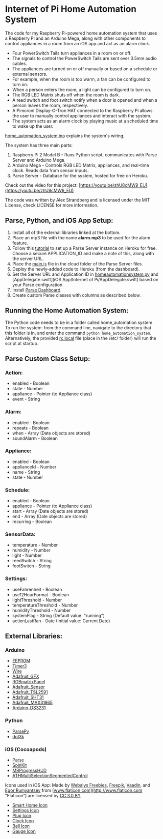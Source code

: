# Internet of Pi Home Automation System
The code for my Raspberry Pi-powered home automation system that uses a Raspberry Pi and an Arduino Mega, along with other components to control appliances in a room from an iOS app and act as an alarm clock.

* Four PowerSwitch Tails turn appliances in a room on or off.
* The signals to control the PowerSwitch Tails are sent over 3.5mm audio cables.
* The appliances are turned on or off manually or based on a schedule or external sensors.
* For example, when the room is too warm, a fan can be configured to turn on.
* When a person enters the room, a light can be configured to turn on.
* The RGB LED Matrix shuts off when the room is dark.
* A reed switch and foot switch notify when a door is opened and when a person leaves the room, respectively.
* A Pimoroni Display-O-Tron HAT connected to the Raspberry Pi allows the user to manually control appliances and interact with the system.
* The system acts as an alarm clock by playing music at a scheduled time to wake up the user.

[home_automation_system.ino](home_automation_system.ino) explains the system's wiring.

The system has three main parts:

1. Raspberry Pi 2 Model B - Runs Python script, communicates with Parse Server and Arduino Mega.
2. Arduino Mega - Controls RGB LED Matrix, appliances, and real-time clock.  Reads data from sensor inputs.
3. Parse Server - Database for the system, hosted for free on Heroku.

Check out the video for this project: [https://youtu.be/zhU8cMW9_EU](https://youtu.be/zhU8cMW9_EU)

The code was written by Alex Strandberg and is licensed under the MIT License, check LICENSE for more information.

## Parse, Python, and iOS App Setup:

1. Install all of the external libraries linked at the bottom.
2. Place an mp3 file with the name **alarm.mp3** to be used for the alarm feature.
3. Follow this [tutorial](https://devcenter.heroku.com/articles/deploying-a-parse-server-to-heroku) to set up a Parse Server instance on Heroku for free.  Choose a secure APPLICATION_ID and make a note of this, along with the server URL. 
4. Place the [main.js](main.js) file in the cloud folder of the Parse Server files.
5. Deploy the newly-added code to Heroku (from the dashboard).
6. Set the Server URL and Application ID in [homeautomationsystem.py](home_automation_system/homeautomationsystem.py) and [AppDelegate.swift](iOS App/Internet of Pi/AppDelegate.swift) based on your Parse configuration.  
7. Install [Parse Dashboard](https://github.com/ParsePlatform/parse-dashboard).
8. Create custom Parse classes with columns as described below.


## Running the Home Automation System:
The Python code needs to be in a folder called home_automation system.  To run the system: from the command line, navigate to the directory that this folder is in, and enter the command ```python home_automation_system```.  Alternatively, the provided [rc.local](rc.local) file (place in the /etc/ folder) will run the script at startup.

## Parse Custom Class Setup:
### Action:
* enabled - Boolean
* state - Number
* appliance - Pointer (to Appliance class)
* event - String

### Alarm:
* enabled - Boolean
* repeats - Boolean
* when - Array (Date objects are stored)
* soundAlarm - Boolean

### Appliance:
* enabled - Boolean
* applianceId - Number
* name - String
* state - Number

### Schedule:
* enabled - Boolean
* appliance - Pointer (to Appliance class)
* start - Array (Date objects are stored)
* end - Array (Date objects are stored)
* recurring - Boolean

### SensorData:
* temperature - Number
* humidity - Number
* light - Number
* reedSwitch - String
* footSwitch - String

### Settings:
* useFahrenheit - Boolean
* use12HourFormat - Boolean
* lightThreshold - Number
* temperatureThreshold - Number
* humidityThreshold - Number
* systemFlag - String (Default value: "running")
* actionLastRan - Date (Initial value: Current Date)

## External Libraries:
### Arduino
* [EEPROM](https://www.arduino.cc/en/Reference/EEPROM)
* [Timer3](http://playground.arduino.cc/Code/Timer1)
* [Wire](https://www.arduino.cc/en/Reference/Wire)
* [Adafruit_GFX](https://github.com/adafruit/Adafruit-GFX-Library)
* [RGBmatrixPanel](https://github.com/adafruit/RGB-matrix-Panel)
* [Adafruit_Sensor](https://github.com/adafruit/Adafruit_Sensor)
* [Adafruit_TSL2591](https://github.com/adafruit/Adafruit_TSL2591_Library)
* [Adafruit_SHT31](https://github.com/adafruit/Adafruit_SHT31)
* [Adafruit_MAX31865](https://github.com/adafruit/Adafruit_MAX31865)
* [Arduino-DS3231](https://github.com/jarzebski/Arduino-DS3231)

### Python 
* [ParsePy](https://github.com/milesrichardson/ParsePy)
* [dot3k](https://github.com/pimoroni/dot3k)

### iOS (Cocoapods)
* [Parse](https://cocoapods.org/pods/Parse)
* [SpinKit](https://cocoapods.org/pods/SpinKit)
* [MBProgressHUD](https://cocoapods.org/pods/MBProgressHUD)
* [ATHMultiSelectionSegmentedControl](https://cocoapods.org/pods/ATHMultiSelectionSegmentedControl)


Icons used in iOS App: Made by [Webalys Freebies](http://www.flaticon.com/authors/webalys-freebies "Webalys Freebies"), [Freepik](http://www.freepik.com "Freepik"), [Vaadin](http://www.flaticon.com/authors/vaadin "Vaadin"), and [Egor Rumyantsev](http://www.flaticon.com/authors/egor-rumyantsev "Egor Rumyantsev") from [www.flaticon.com](http://www.flaticon.com "Flaticon") are licensed by [CC 3.0 BY](http://creativecommons.org/licenses/by/3.0/ "Creative Commons BY 3.0")

*   [Smart Home Icon](http://www.flaticon.com/free-icon/smart-home_116048)
*   [Settings Icon](http://www.flaticon.com/free-icon/settings-work-tool_70367)
*   [Plug Icon](http://www.flaticon.com/free-icon/plug_107092)
*   [Clock Icon](http://www.flaticon.com/free-icon/clock_114264)
*   [Bell Icon](http://www.flaticon.com/free-icon/bell_162722)
*   [Gauge Icon](http://www.flaticon.com/free-icon/gauge_86913)

